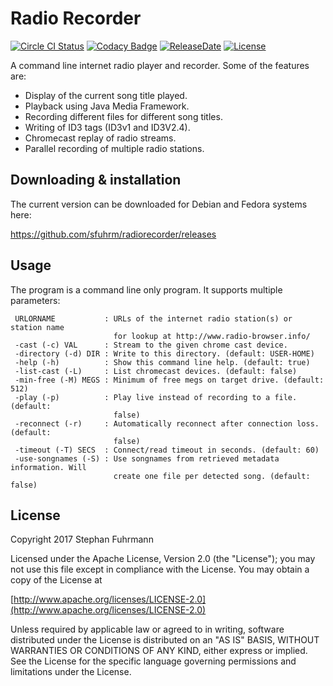 Radio Recorder
===================
[![Circle CI Status](https://img.shields.io/circleci/build/github/sfuhrm/radiorecorder?style=plastic)](https://app.circleci.com/pipelines/github/sfuhrm/radiorecorder)
[![Codacy Badge](https://app.codacy.com/project/badge/Grade/df246907b8e04e6c94012127f683e709)](https://www.codacy.com/gh/sfuhrm/radiorecorder/dashboard?utm_source=github.com&amp;utm_medium=referral&amp;utm_content=sfuhrm/radiorecorder&amp;utm_campaign=Badge_Grade)
[![ReleaseDate](https://img.shields.io/github/release-date/sfuhrm/radiorecorder)](https://github.com/sfuhrm/radiorecorder/releases)
[![License](https://img.shields.io/badge/License-Apache%202.0-blue.svg)](https://opensource.org/licenses/Apache-2.0)

A command line internet radio player and recorder.
Some of the features are:
* Display of the current song title played.
* Playback using Java Media Framework.
* Recording different files for different song titles.
* Writing of ID3 tags (ID3v1 and ID3V2.4).
* Chromecast replay of radio streams.
* Parallel recording of multiple radio stations.

## Downloading & installation

The current version can be downloaded for Debian and Fedora systems here:

https://github.com/sfuhrm/radiorecorder/releases

## Usage

The program is a command line only program. It supports multiple parameters:

     URLORNAME           : URLs of the internet radio station(s) or station name
                           for lookup at http://www.radio-browser.info/
     -cast (-c) VAL      : Stream to the given chrome cast device.
     -directory (-d) DIR : Write to this directory. (default: USER-HOME)
     -help (-h)          : Show this command line help. (default: true)
     -list-cast (-L)     : List chromecast devices. (default: false)
     -min-free (-M) MEGS : Minimum of free megs on target drive. (default: 512)
     -play (-p)          : Play live instead of recording to a file. (default:
                           false)
     -reconnect (-r)     : Automatically reconnect after connection loss. (default:
                           false)
     -timeout (-T) SECS  : Connect/read timeout in seconds. (default: 60)
     -use-songnames (-S) : Use songnames from retrieved metadata information. Will
                           create one file per detected song. (default: false)


## License

Copyright 2017 Stephan Fuhrmann

Licensed under the Apache License, Version 2.0 (the "License");
you may not use this file except in compliance with the License.
You may obtain a copy of the License at

   [http://www.apache.org/licenses/LICENSE-2.0](http://www.apache.org/licenses/LICENSE-2.0)

Unless required by applicable law or agreed to in writing, software
distributed under the License is distributed on an "AS IS" BASIS,
WITHOUT WARRANTIES OR CONDITIONS OF ANY KIND, either express or implied.
See the License for the specific language governing permissions and
limitations under the License. 

